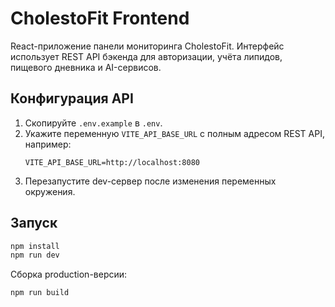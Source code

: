 # CholestoFit Frontend

React-приложение панели мониторинга CholestoFit. Интерфейс использует REST API бэкенда для авторизации, учёта липидов, пищевого дневника и AI-сервисов.

## Конфигурация API

1. Скопируйте `.env.example` в `.env`.
2. Укажите переменную `VITE_API_BASE_URL` с полным адресом REST API, например:
   ```env
   VITE_API_BASE_URL=http://localhost:8080
   ```
3. Перезапустите dev-сервер после изменения переменных окружения.

## Запуск

```bash
npm install
npm run dev
```

Сборка production-версии:

```bash
npm run build
```
